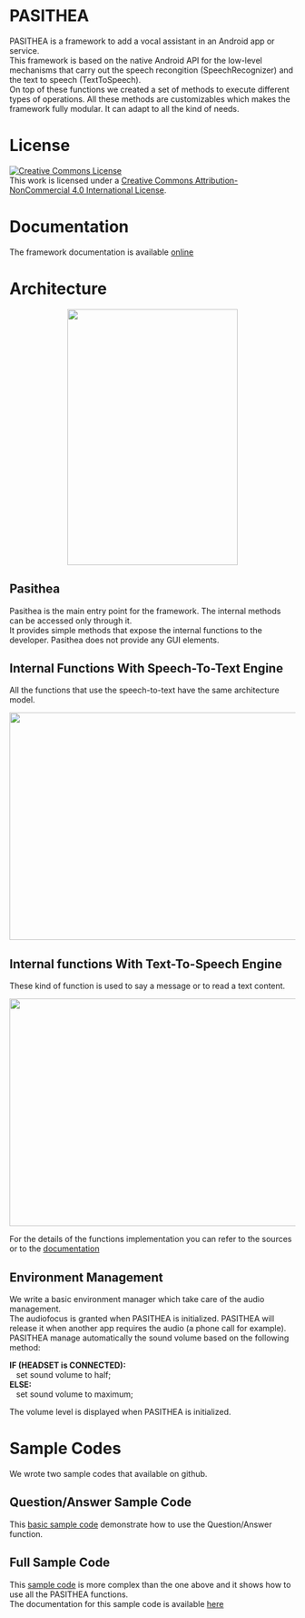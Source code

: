 # PASITHEA
PASITHEA is a framework to add a vocal assistant in an Android app or service.\
This framework is based on the native Android API for the low-level mechanisms that carry out the speech recongition (SpeechRecognizer) and the text to speech (TextToSpeech).\
On top of these functions we created a set of methods to execute different types of operations. All these methods are customizables which makes the framework fully modular. It can adapt to all the kind of needs.

# License
<a rel="license" href="http://creativecommons.org/licenses/by-nc/4.0/"><img alt="Creative Commons License" style="border-width:0" src="https://i.creativecommons.org/l/by-nc/4.0/88x31.png" /></a><br />This work is licensed under a <a rel="license" href="http://creativecommons.org/licenses/by-nc/4.0/">Creative Commons Attribution-NonCommercial 4.0 International License</a>.

# Documentation
The framework documentation is available [online](http://logicielpasithea.fr/Pasithea/framework/documentation/)

# Architecture
<p align="center">
  <img width="300" height="450" src="http://logicielpasithea.fr/img/Pasithea_architecture.png">
</p>

## Pasithea
Pasithea is the main entry point for the framework. The internal methods can be accessed only through it.\
It provides simple methods that expose the internal functions to the developer. Pasithea does not provide any GUI elements.

## Internal Functions With Speech-To-Text Engine
All the functions that use the speech-to-text have the same architecture model.
<p align="center">
  <img width="800" height="400" src="http://logicielpasithea.fr/img/STT_architecture.png">
</p>

## Internal functions With Text-To-Speech Engine
These kind of function is used to say a message or to read a text content.
<p align="center">
  <img width="800" height="400" src="http://logicielpasithea.fr/img/TTS_architecture.png">
</p>

For the details of the functions implementation you can refer to the sources or to the [documentation](http://logicielpasithea.fr/Pasithea/framework/documentation/)

## Environment Management
We write a basic environment manager which take care of the audio management.\
The audiofocus is granted when PASITHEA is initialized. PASITHEA will release it when another app requires the audio (a phone call for example).\
PASITHEA manage automatically the sound volume based on the following method:

<b>IF (HEADSET is CONNECTED):</b>\
&nbsp;&nbsp;&nbsp;set sound volume to half;\
<b>ELSE:</b>\
&nbsp;&nbsp;&nbsp;set sound volume to maximum;

The volume level is displayed when PASITHEA is initialized.  

# Sample Codes
We wrote two sample codes that available on github.

## Question/Answer Sample Code
This [basic sample code](https://github.com/PasitheaSoftware/QuestionAnswer-Demo) demonstrate how to use the Question/Answer function. 

## Full Sample Code
This [sample code](https://github.com/PasitheaSoftware/PASITHEA_FULL_SAMPLE_CODE) is more complex than the one above and it shows how to use all the PASITHEA functions.\
The documentation for this sample code is available [here](http://logicielpasithea.fr/Pasithea/SampleCode/documentation/)




